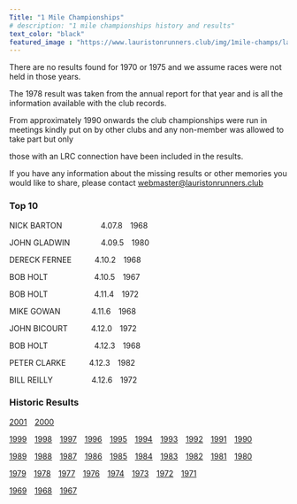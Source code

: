 ```yaml
---
Title: "1 Mile Championships"
# description: "1 mile championships history and results"
text_color: "black"
featured_image : "https://www.lauristonrunners.club/img/1mile-champs/lauriston-1mile-1.jpg"
---
```


There are no results found for 1970 or 1975 and we assume races were not held in those years.

The 1978 result was taken from the annual report for that year and is all the information available with the club records.

From approximately 1990 onwards the club championships were run in meetings kindly put on by other clubs and any non-member was allowed to take part but only

those with an LRC connection have been included in the results.

If you have any information about the missing results or other memories you would like to share, please contact webmaster@lauristonrunners.club

### Top 10

NICK BARTON&emsp;&emsp;&emsp;&emsp;&emsp;4.07.8&emsp;1968

JOHN GLADWIN&emsp;&emsp;&emsp;&emsp;4.09.5&emsp;1980

DERECK FERNEE&emsp;&emsp;&emsp;4.10.2&emsp;1968

BOB HOLT&emsp;&emsp;&emsp;&emsp;&emsp;&emsp;4.10.5&emsp;1967

BOB HOLT&emsp;&emsp;&emsp;&emsp;&emsp;&emsp;4.11.4&emsp;1972

MIKE GOWAN&emsp;&emsp;&emsp;&emsp;4.11.6&emsp;1968

JOHN BICOURT&emsp;&emsp;&emsp;4.12.0&emsp;1972

BOB HOLT&emsp;&emsp;&emsp;&emsp;&emsp;&emsp;4.12.3&emsp;1968

PETER CLARKE&emsp;&emsp;&emsp;4.12.3&emsp;1982

BILL REILLY&emsp;&emsp;&emsp;&emsp;&emsp;4.12.6&emsp;1972

### Historic Results

[2001](https://www.lauristonrunners.club/results/1mile-champs/2001.jpg)&emsp;[2000](https://www.lauristonrunners.club/results/1mile-champs/2000.jpg)  

[1999](https://www.lauristonrunners.club/results/1mile-champs/1999.jpg)&emsp;[1998](https://www.lauristonrunners.club/results/1mile-champs/1998.jpg)&emsp;[1997](https://www.lauristonrunners.club/results/1mile-champs/1997.jpg)&emsp;[1996](https://www.lauristonrunners.club/results/1mile-champs/1996.jpg)&emsp;[1995](https://www.lauristonrunners.club/results/1mile-champs/1995.jpg)&emsp;[1994](https://www.lauristonrunners.club/results/1mile-champs/1994.jpg)&emsp;[1993](https://www.lauristonrunners.club/results/1mile-champs/1993.jpg)&emsp;[1992](https://www.lauristonrunners.club/results/1mile-champs/1992.jpg)&emsp;[1991](https://www.lauristonrunners.club/results/1mile-champs/1991.jpg)&emsp;[1990](https://www.lauristonrunners.club/results/1mile-champs/1990.jpg)  

[1989](https://www.lauristonrunners.club/results/1mile-champs/1989.jpg)&emsp;[1988](https://www.lauristonrunners.club/results/1mile-champs/1988.jpg)&emsp;[1987](https://www.lauristonrunners.club/results/1mile-champs/1987.jpg)&emsp;[1986](https://www.lauristonrunners.club/results/1mile-champs/1986.jpg)&emsp;[1985](https://www.lauristonrunners.club/results/1mile-champs/1985.jpg)&emsp;[1984](https://www.lauristonrunners.club/results/1mile-champs/1984.jpg)&emsp;[1983](https://www.lauristonrunners.club/results/1mile-champs/1983.jpg)&emsp;[1982](https://www.lauristonrunners.club/results/1mile-champs/1982.jpg)&emsp;[1981](https://www.lauristonrunners.club/results/1mile-champs/1981.jpg)&emsp;[1980](https://www.lauristonrunners.club/results/1mile-champs/1980.jpg)  

[1979](https://www.lauristonrunners.club/results/1mile-champs/1979.jpg)&emsp;[1978](https://www.lauristonrunners.club/results/1mile-champs/1978.jpg)&emsp;[1977](https://www.lauristonrunners.club/results/1mile-champs/1977.jpg)&emsp;[1976](https://www.lauristonrunners.club/results/1mile-champs/1976.jpg)&emsp;[1974](https://www.lauristonrunners.club/results/1mile-champs/1974.jpg)&emsp;[1973](https://www.lauristonrunners.club/results/1mile-champs/1973.jpg)&emsp;[1972](https://www.lauristonrunners.club/results/1mile-champs/1972.jpg)&emsp;[1971](https://www.lauristonrunners.club/results/1mile-champs/1971.jpg)&emsp;

[1969](https://www.lauristonrunners.club/results/1mile-champs/1969.jpg)&emsp;[1968](https://www.lauristonrunners.club/results/1mile-champs/1968.jpg)&emsp;[1967](https://www.lauristonrunners.club/results/1mile-champs/1967.jpg)&emsp;
